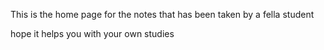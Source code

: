 This is the home page for the notes that has been taken by a fella student

hope it helps you with your own studies